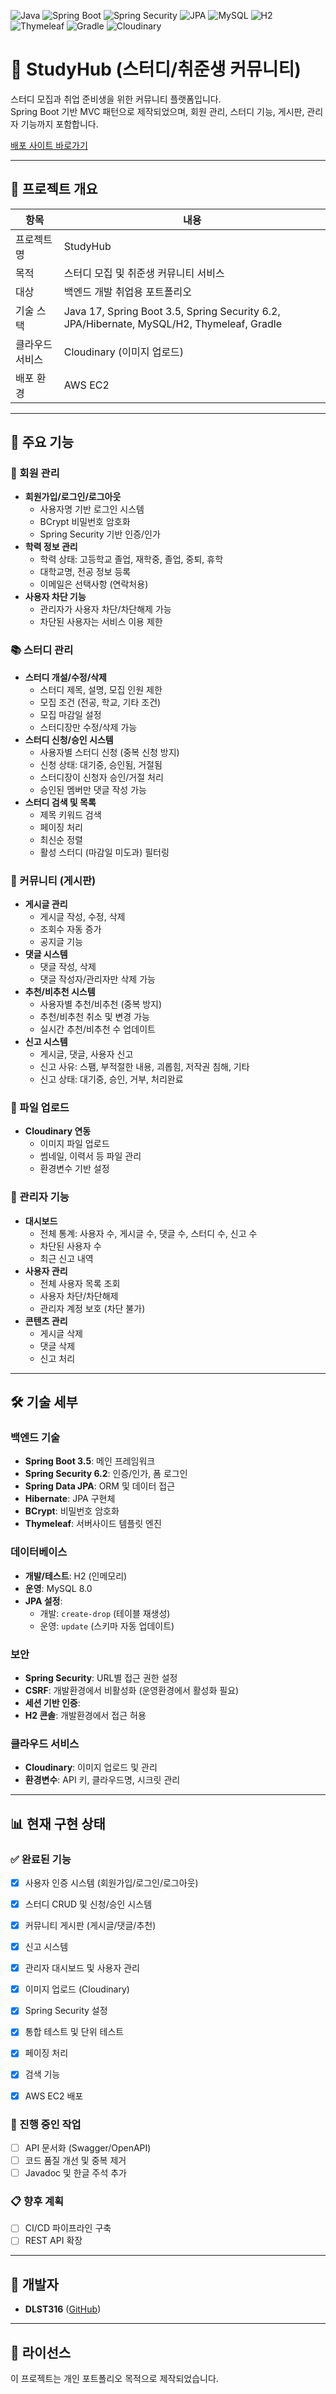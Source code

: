 ![Java](https://img.shields.io/badge/Java-17-blue)
![Spring Boot](https://img.shields.io/badge/Spring%20Boot-3.5-brightgreen)
![Spring Security](https://img.shields.io/badge/Spring%20Security-6.2-green)
![JPA](https://img.shields.io/badge/JPA-Hibernate-orange)
![MySQL](https://img.shields.io/badge/DB-MySQL-yellow)
![H2](https://img.shields.io/badge/DB-H2-lightgrey)
![Thymeleaf](https://img.shields.io/badge/View-Thymeleaf-lightgrey)
![Gradle](https://img.shields.io/badge/Build-Gradle-blue)
![Cloudinary](https://img.shields.io/badge/Cloud-Cloudinary-lightblue)

# 🧠 StudyHub (스터디/취준생 커뮤니티)

스터디 모집과 취업 준비생을 위한 커뮤니티 플랫폼입니다.  
Spring Boot 기반 MVC 패턴으로 제작되었으며, 회원 관리, 스터디 기능, 게시판, 관리자 기능까지 포함합니다.

[배포 사이트 바로가기](http://studyhub-env.eba-qnsmv3is.ap-northeast-2.elasticbeanstalk.com/)

---

## 🚀 프로젝트 개요

| 항목    | 내용                                                                       |
|-------|--------------------------------------------------------------------------|
| 프로젝트명 | StudyHub                                                                 |
| 목적    | 스터디 모집 및 취준생 커뮤니티 서비스                                                    |
| 대상    | 백엔드 개발 취업용 포트폴리오                                                         |
| 기술 스택 | Java 17, Spring Boot 3.5, Spring Security 6.2, JPA/Hibernate, MySQL/H2, Thymeleaf, Gradle |
| 클라우드 서비스 | Cloudinary (이미지 업로드)                                              |
| 배포 환경 | AWS EC2                                     |

---

## 🧩 주요 기능

### 🔐 회원 관리
- **회원가입/로그인/로그아웃**
  - 사용자명 기반 로그인 시스템
  - BCrypt 비밀번호 암호화
  - Spring Security 기반 인증/인가
- **학력 정보 관리**
  - 학력 상태: 고등학교 졸업, 재학중, 졸업, 중퇴, 휴학
  - 대학교명, 전공 정보 등록
  - 이메일은 선택사항 (연락처용)
- **사용자 차단 기능**
  - 관리자가 사용자 차단/차단해제 가능
  - 차단된 사용자는 서비스 이용 제한

### 📚 스터디 관리
- **스터디 개설/수정/삭제**
  - 스터디 제목, 설명, 모집 인원 제한
  - 모집 조건 (전공, 학교, 기타 조건)
  - 모집 마감일 설정
  - 스터디장만 수정/삭제 가능
- **스터디 신청/승인 시스템**
  - 사용자별 스터디 신청 (중복 신청 방지)
  - 신청 상태: 대기중, 승인됨, 거절됨
  - 스터디장이 신청자 승인/거절 처리
  - 승인된 멤버만 댓글 작성 가능
- **스터디 검색 및 목록**
  - 제목 키워드 검색
  - 페이징 처리
  - 최신순 정렬
  - 활성 스터디 (마감일 미도과) 필터링

### 📝 커뮤니티 (게시판)
- **게시글 관리**
  - 게시글 작성, 수정, 삭제
  - 조회수 자동 증가
  - 공지글 기능
- **댓글 시스템**
  - 댓글 작성, 삭제
  - 댓글 작성자/관리자만 삭제 가능
- **추천/비추천 시스템**
  - 사용자별 추천/비추천 (중복 방지)
  - 추천/비추천 취소 및 변경 가능
  - 실시간 추천/비추천 수 업데이트
- **신고 시스템**
  - 게시글, 댓글, 사용자 신고
  - 신고 사유: 스팸, 부적절한 내용, 괴롭힘, 저작권 침해, 기타
  - 신고 상태: 대기중, 승인, 거부, 처리완료

### 📁 파일 업로드
- **Cloudinary 연동**
  - 이미지 파일 업로드
  - 썸네일, 이력서 등 파일 관리
  - 환경변수 기반 설정

### 👑 관리자 기능
- **대시보드**
  - 전체 통계: 사용자 수, 게시글 수, 댓글 수, 스터디 수, 신고 수
  - 차단된 사용자 수
  - 최근 신고 내역
- **사용자 관리**
  - 전체 사용자 목록 조회
  - 사용자 차단/차단해제
  - 관리자 계정 보호 (차단 불가)
- **콘텐츠 관리**
  - 게시글 삭제
  - 댓글 삭제
  - 신고 처리

---

## 🛠 기술 세부

### 백엔드 기술
- **Spring Boot 3.5**: 메인 프레임워크
- **Spring Security 6.2**: 인증/인가, 폼 로그인
- **Spring Data JPA**: ORM 및 데이터 접근
- **Hibernate**: JPA 구현체
- **BCrypt**: 비밀번호 암호화
- **Thymeleaf**: 서버사이드 템플릿 엔진

### 데이터베이스
- **개발/테스트**: H2 (인메모리)
- **운영**: MySQL 8.0
- **JPA 설정**: 
  - 개발: `create-drop` (테이블 재생성)
  - 운영: `update` (스키마 자동 업데이트)

### 보안
- **Spring Security**: URL별 접근 권한 설정
- **CSRF**: 개발환경에서 비활성화 (운영환경에서 활성화 필요)
- **세션 기반 인증**: 
- **H2 콘솔**: 개발환경에서 접근 허용

### 클라우드 서비스
- **Cloudinary**: 이미지 업로드 및 관리
- **환경변수**: API 키, 클라우드명, 시크릿 관리


---


## 📊 현재 구현 상태

### ✅ 완료된 기능
- [x] 사용자 인증 시스템 (회원가입/로그인/로그아웃)
- [x] 스터디 CRUD 및 신청/승인 시스템
- [x] 커뮤니티 게시판 (게시글/댓글/추천)
- [x] 신고 시스템
- [x] 관리자 대시보드 및 사용자 관리
- [x] 이미지 업로드 (Cloudinary)
- [x] Spring Security 설정
- [x] 통합 테스트 및 단위 테스트
- [x] 페이징 처리
- [x] 검색 기능
- [x] AWS EC2 배포


### 🔄 진행 중인 작업
- [ ] API 문서화 (Swagger/OpenAPI)
- [ ] 코드 품질 개선 및 중복 제거
- [ ] Javadoc 및 한글 주석 추가

### 📋 향후 계획
- [ ] CI/CD 파이프라인 구축
- [ ] REST API 확장

---

## 👤 개발자
- **DLST316** ([GitHub](https://github.com/DLST316))

---

## 📄 라이선스
이 프로젝트는 개인 포트폴리오 목적으로 제작되었습니다.

